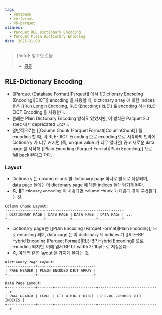 ```yaml
---
tags:
  - database
  - db-format
  - db-parquet
aliases:
  - Parquet RLE Dictionary Encoding
  - Parquet Plain Dictionary Encoding
date: 2025-01-09
---
```

> [!info]- 참고한 것들
> - [공홈](https://parquet.apache.org/docs/file-format/data-pages/encodings/#dictionary-encoding-plain_dictionary--2-and-rle_dictionary--8)

## RLE-Dictionary Encoding

- [[Parquet (Database Format)|Parquet]] 에서 [[Dictionary Encoding (Encoding)|DICT]] encoding 을 사용할 때, dictionary array 에 대한 indices 들은 [[Run Length Encoding, RLE (Encoding)|RLE]] 로 encoding 하는 RLE-DICT Encoding 을 사용한다.
- 원래는 Plain Dictionary Encoding 방식도 있었지만, 이 방식은 Parquet 2.0 spec 에서 deprecated 되었다.
- 일반적으로는 [[Column Chunk (Parquet Format)|ColumnChunk]] 를 encoding 할 때, 이 RLE-DICT Encoding 으로 encoding 으로 시작하되 만약에 Dictionary 가 너무 커지면 (즉, unique value 가 너무 많다면) 끊고 새로운 data page 를 시작해 [[Plain Encoding (Parquet Format)|Plain Encoding]] 으로 fall back 된다고 한다.

### Layout

- Dictionary 는 column chunk 별 dictionary page 하나로 별도로 저장되며, data page 들에는 이 dictionary page 에 대한 indices 들만 담기게 된다.
- 즉, Dictionary encoding 이 사용되면 column chunk 가 다음과 같이 구성된다는 것.

```
Column Chunk Layout:
+-----------------+-----------+-----------+-----------+
| DICTIONARY PAGE | DATA PAGE | DATA PAGE | DATA PAGE | ...
+-----------------+-----------+-----------+-----------+
```

- Dictionary page 는 [[Plain Encoding (Parquet Format)|Plain Encoding]] 으로 encoding 되며, data page 는 이 dictionary 의 indices 가 [[RLE-BP Hybrid Encoding (Parquet Format)|RLE-BP Hybrid Encoding]] 으로 encoding 되지만, 이에 앞서 BP bit width 가 1byte 로 저장된다.
- 즉, 아래와 같은 layout 을 가지게 된다는 것.

```
Dictionary Page Layout:
+-------------+--------------------------+
| PAGE HEADER | PLAIN ENCODED DICT ARRAY |
+-------------+--------------------------+
```

```
Data Page Layout:
+-------------+-------+-------------------+-----------------------------+
| PAGE HEADER | LEVEL | BIT WIDTH (1BYTE) | RLE-BP ENCODED DICT INDICES |
+-------------+-------+-------------------+-----------------------------+
```
